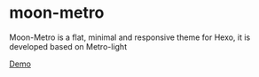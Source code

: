 moon-metro
==========
Moon-Metro is  a flat, minimal and responsive theme for Hexo, it is developed based on Metro-light

[Demo](http://blog.mugbya.cn)


